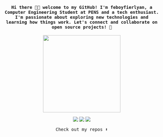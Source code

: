 <h4 align="center"><samp> Hi there 👋🏾  welcome to my GitHub! I'm feboyfierlyan, a Computer Engineering Student at PENS and a tech enthusiast. I'm passionate about exploring new technologies and learning how things work. Let's connect and collaborate on open source projects! 🚀 </samp></h4>

<p align="center">
  <img width="250" src="https://framerusercontent.com/images/rd4phcnFEX8QsPnLK0TzIeW8rB8.png">
</p>

<p align="center">
<a href= "https://dev.to/your-username"><img src="https://img.icons8.com/windows/32/000000/dev.png"/></a>
<a href= "https://twitter.com/your-username"><img src="https://img.icons8.com/material-outlined/32/000000/twitter.png"/></a>
<a href= "https://ko-fi.com/your-username"><img src="https://img.icons8.com/pastel-glyph/32/000000/like--v1.png"/></a>
</p>

<p align="center"><samp>
Check out my repos ⬇️  
  </samp>
</p>
